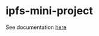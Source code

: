 # ipfs-mini-project

See documentation [here](https://drive.google.com/file/d/1e7vGWkYXPHGavMwD8r47lOPQp0m43Vef/view?usp=sharing)
